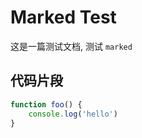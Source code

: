 # Marked Test
这是一篇测试文档, 测试 `marked`

## 代码片段
```javascript
function foo() {
    console.log('hello')
}
```
